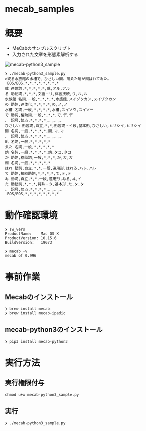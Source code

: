 # mecab_samples

# 概要
- MeCabのサンプルスクリプト
- 入力された文章を形態素解析する

![mecab-python3_sample](https://user-images.githubusercontent.com/56919784/97726975-2b512980-1b13-11eb-8a0d-056da11da3f2.gif)

```
❯ ./mecab-python3_sample.py
>或る水族館の水槽で、ひさしい間、飢ゑた蛸が飼はれてゐた。
 BOS/EOS,*,*,*,*,*,*,*,*
或 連体詞,*,*,*,*,*,或,アル,アル
る 助動詞,*,*,*,文語・リ,体言接続,り,ル,ル
水族館 名詞,一般,*,*,*,*,水族館,スイゾクカン,スイゾクカン
の 助詞,連体化,*,*,*,*,の,ノ,ノ
水槽 名詞,一般,*,*,*,*,水槽,スイソウ,スイソー
で 助詞,格助詞,一般,*,*,*,で,デ,デ
、 記号,読点,*,*,*,*,、,、,、
ひさしい 形容詞,自立,*,*,形容詞・イ段,基本形,ひさしい,ヒサシイ,ヒサシイ
間 名詞,一般,*,*,*,*,間,マ,マ
、 記号,読点,*,*,*,*,、,、,、
飢 名詞,一般,*,*,*,*,*
ゑた 名詞,一般,*,*,*,*,*
蛸 名詞,一般,*,*,*,*,蛸,タコ,タコ
が 助詞,格助詞,一般,*,*,*,が,ガ,ガ
飼 名詞,一般,*,*,*,*,*
はれ 動詞,自立,*,*,一段,連用形,はれる,ハレ,ハレ
て 助詞,接続助詞,*,*,*,*,て,テ,テ
ゐ 動詞,自立,*,*,一段,連用形,ゐる,ヰ,イ
た 助動詞,*,*,*,特殊・タ,基本形,た,タ,タ
。 記号,句点,*,*,*,*,。,。,。
 BOS/EOS,*,*,*,*,*,*,*,*
```

# 動作確認環境
```
❯ sw_vers
ProductName:	Mac OS X
ProductVersion:	10.15.6
BuildVersion:	19G73

❯ mecab -v
mecab of 0.996
```

# 事前作業
## Mecabのインストール
```
❯ brew install mecab
❯ brew install mecab-ipadic
```

## mecab-python3のインストール
```
❯ pip3 install mecab-python3
```

# 実行方法
## 実行権限付与
```
chmod u+x mecab-python3_sample.py
```

## 実行
```
❯ ./mecab-python3_sample.py
```

